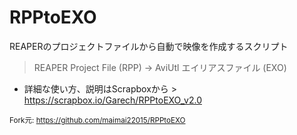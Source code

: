 # RPPtoEXO
REAPERのプロジェクトファイルから自動で映像を作成するスクリプト
>REAPER Project File (RPP) -> AviUtl エイリアスファイル (EXO)
* 詳細な使い方、説明はScrapboxから >
https://scrapbox.io/Garech/RPPtoEXO_v2.0


<sub>Fork元: https://github.com/maimai22015/RPPtoEXO </sub>
